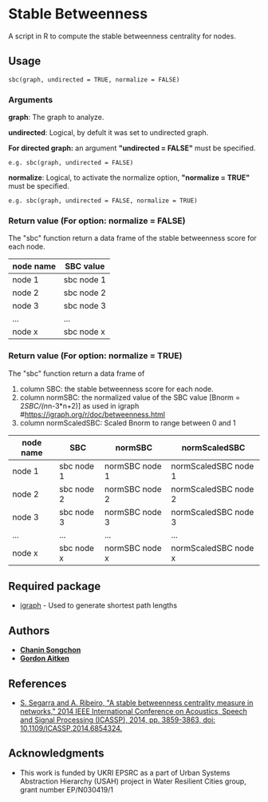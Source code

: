# Stable Betweenness

A script in R to compute the stable betweenness centrality for nodes.

## Usage
```
sbc(graph, undirected = TRUE, normalize = FALSE)
```
### Arguments

**graph**: The graph to analyze.

**undirected**:  Logical, by defult it was set to undirected graph.

**For directed graph:** an argument **"undirected = FALSE"** must be specified.

```
e.g. sbc(graph, undirected = FALSE)
```

**normalize**:  Logical, to activate the normalize option, **"normalize = TRUE"** must be specified.
```
e.g. sbc(graph, undirected = FALSE, normalize = TRUE)
```
### Return value (For option: normalize = FALSE)

The "sbc" function return a data frame of the stable betweenness score for each node.

| node name | SBC value |
| --- | --- |
| node 1 | sbc node 1 |
| node 2 | sbc node 2 |
| node 3 | sbc node 3 |
| ... | ... |
| node x | sbc node x |

### Return value (For option: normalize = TRUE)

The "sbc" function return a data frame of 
1) column SBC: the stable betweenness score for each node.
2) column normSBC: the normalized value of the SBC value [Bnorm = 2*SBC/(n*n-3*n+2)]  as used in igraph #https://igraph.org/r/doc/betweenness.html
3) column normScaledSBC: Scaled Bnorm to range between 0 and 1

| node name | SBC | normSBC | normScaledSBC |
| --- | --- | --- | --- |
| node 1 | sbc node 1 | normSBC node 1 | normScaledSBC node 1 |
| node 2 | sbc node 2 | normSBC node 2 | normScaledSBC node 2 |
| node 3 | sbc node 3 | normSBC node 3 | normScaledSBC node 3 |
| ... | ... | ... | ... |
| node x | sbc node x | normSBC node x | normScaledSBC node x |

## Required package

* [igraph](https://igraph.org/r/) - Used to generate shortest path lengths

## Authors

* [**Chanin Songchon**](https://github.com/chaninso)
* [**Gordon Aitken**](https://github.com/ga41)

## References

* [S. Segarra and A. Ribeiro, "A stable betweenness centrality measure in networks," 2014 IEEE International Conference on Acoustics, Speech and Signal Processing (ICASSP), 2014, pp. 3859-3863, doi: 10.1109/ICASSP.2014.6854324.](https://ieeexplore.ieee.org/document/6854324)

## Acknowledgments

* This work is funded by UKRI EPSRC as a part of Urban Systems Abstraction Hierarchy (USAH) project in Water Resilient Cities group, grant number EP/N030419/1